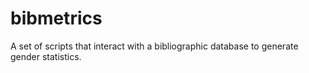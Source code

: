 # bibmetrics
A set of scripts that interact with a bibliographic database to generate gender statistics.
